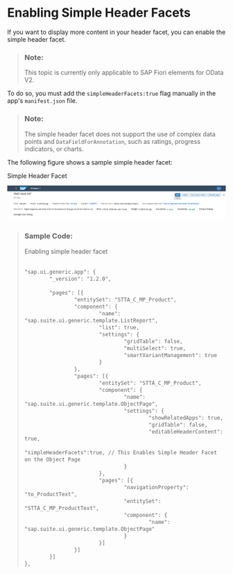 <!-- loio9422074471ef4db9a7ee6b519102f0d1 -->

# Enabling Simple Header Facets

If you want to display more content in your header facet, you can enable the simple header facet.

> ### Note:  
> This topic is currently only applicable to SAP Fiori elements for OData V2.

To do so, you must add the `simpleHeaderFacets:true` flag manually in the app's `manifest.json` file.

> ### Note:  
> The simple header facet does not support the use of complex data points and `DataFieldForAnnotation`, such as ratings, progress indicators, or charts.

The following figure shows a sample simple header facet:

   
  
<a name="loio9422074471ef4db9a7ee6b519102f0d1__fig_ivh_lvm_qz"/>Simple Header Facet

 ![](images/Simple_Header_Facet_6bc65c5.png "Simple Header Facet") 

> ### Sample Code:  
> Enabling simple header facet
> 
> ```
> 
> "sap.ui.generic.app": {
>         "_version": "1.2.0",
>         
>         "pages": [{
>                 "entitySet": "STTA_C_MP_Product",
>                 "component": {
>                         "name": "sap.suite.ui.generic.template.ListReport",
>                         "list": true,
>                         "settings": {
>                                 "gridTable": false,
>                                 "multiSelect": true,
>                                 "smartVariantManagement": true
>                         }
>                 },
>                 "pages": [{
>                         "entitySet": "STTA_C_MP_Product",
>                         "component": {
>                                 "name": "sap.suite.ui.generic.template.ObjectPage",
>                                 "settings": {
>                                         "showRelatedApps": true,
>                                         "gridTable": false,
>                                         "editableHeaderContent": true,
>                                         "simpleHeaderFacets":true, // This Enables Simple Header Facet on the Object Page
>                                 }
>                         },
>                         "pages": [{
>                                 "navigationProperty": "to_ProductText",
>                                 "entitySet": "STTA_C_MP_ProductText",
>                                 "component": {
>                                         "name": "sap.suite.ui.generic.template.ObjectPage"
>                                 }
>                         }]
>                 }]
>         }]
> },
> ```

